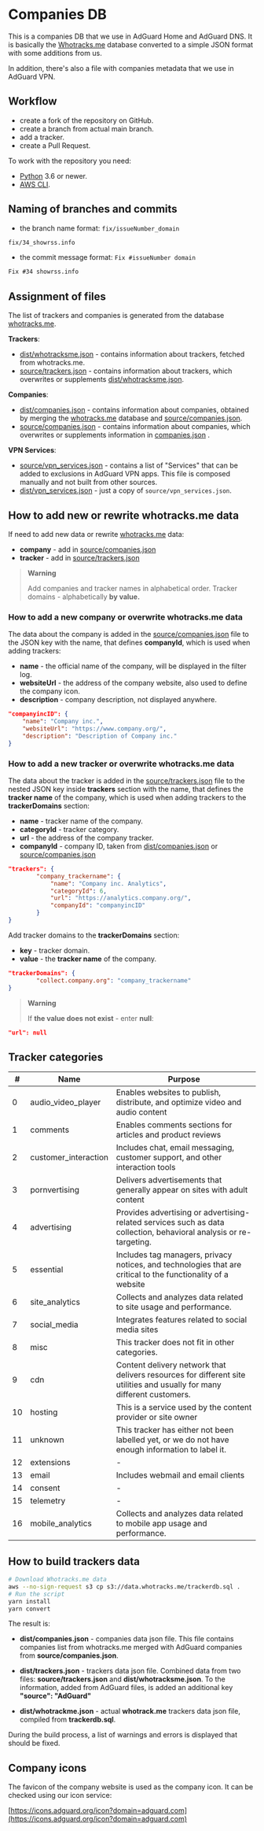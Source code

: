 # Companies DB

This is a companies DB that we use in AdGuard Home and AdGuard DNS.
It is basically the [Whotracks.me](https://github.com/whotracksme/whotracks.me)
database converted to a simple JSON format with some additions from us.

In addition, there's also a file with companies metadata that we use in
AdGuard VPN.

## Workflow

- create a fork of the repository on GitHub.
- create a branch from actual main branch.
- add a tracker.
- create a Pull Request.

To work with the repository you need:

- [Python](https://www.python.org/downloads/) 3.6 or newer.
- [AWS CLI](https://docs.aws.amazon.com/cli/latest/userguide/getting-started-install.html).

## Naming of branches and commits

- the branch name format:
    `fix/issueNumber_domain`

```markdown
fix/34_showrss.info
```

- the commit message format:
    `Fix #issueNumber domain`

```markdown
Fix #34 showrss.info
```

## Assignment of files

The list of trackers and companies is generated from the database [whotracks.me](http://whotracks.me).

**Trackers**:

- [dist/whotracksme.json](https://raw.githubusercontent.com/AdguardTeam/companiesdb/main/dist/whotracksme.json) - contains information about trackers, fetched from whotracks.me.
- [source/trackers.json](https://raw.githubusercontent.com/AdguardTeam/companiesdb/main/dist/trackers.json) - contains information about trackers, which overwrites or supplements [dist/whotracksme.json](https://raw.githubusercontent.com/AdguardTeam/companiesdb/main/dist/whotracksme.json).

**Companies**:

- [dist/companies.json](https://raw.githubusercontent.com/AdguardTeam/companiesdb/main/dist/companies.json) - contains information about companies, obtained by merging the [whotracks.me](http://whotracks.me) database and [source/companies.json](https://raw.githubusercontent.com/AdguardTeam/companiesdb/main/source/companies.json).
- [source/companies.json](https://raw.githubusercontent.com/AdguardTeam/companiesdb/main/source/companies.json) - contains information about companies, which overwrites or supplements information in [companies.json](https://github.com/AdguardTeam/companiesdb/blob/main/dist/companies.json) .

**VPN Services**:

- [source/vpn_services.json](https://raw.githubusercontent.com/AdguardTeam/companiesdb/main/dist/vpn_services.json) - contains a list of "Services" that can be added
  to exclusions in AdGuard VPN apps. This file is composed manually and not
  built from other sources.
- [dist/vpn_services.json](https://raw.githubusercontent.com/AdguardTeam/companiesdb/main/dist/vpn_services.json) - just a copy of `source/vpn_services.json`.

## How to add new or rewrite whotracks.me data

If need to add new data or rewrite [whotracks.me](http://whotracks.me/) data:

- **company** - add in [source/companies.json](https://raw.githubusercontent.com/AdguardTeam/companiesdb/main/source/companies.json)
- **tracker** - add in [source/trackers.json](https://raw.githubusercontent.com/AdguardTeam/companiesdb/main/dist/trackers.json)

> **Warning**
>
> Add companies and tracker names in alphabetical order. Tracker domains - alphabetically **by value.**

### How to add a new company or overwrite whotracks.me data

The data about the company is added in the [source/companies.json](https://raw.githubusercontent.com/AdguardTeam/companiesdb/main/source/companies.json) file to the JSON key with the name, that defines **companyId**, which is used when adding trackers:

- **name** - the official name of the company, will be displayed in the filter log.
- **websiteUrl** [](https://www.notion.so/companiesdb-87733d1e43294ceb9311e6e60c1663b4)- the address of the company website, also used to define the company icon.
- **description** - company description, not displayed anywhere.

```json
"companyincID": {
    "name": "Company inc.",
    "websiteUrl": "https://www.company.org/",
    "description": "Description of Company inc."
}
```

### How to add a new tracker or overwrite whotracks.me data

The data about the tracker is added in the [source/trackers.json](https://raw.githubusercontent.com/AdguardTeam/companiesdb/main/dist/trackers.json) file to the nested JSON key inside **trackers** section with the name, that defines the **tracker name** of the company, which is used when adding trackers to the **trackerDomains** section:

- **name** - tracker name of the company.
- **categoryId** - tracker category.
- **url** - the address of the company tracker.
- **companyId** - company ID, taken from [dist/companies.json](https://raw.githubusercontent.com/AdguardTeam/companiesdb/main/dist/companies.json) or [source/companies.json](https://raw.githubusercontent.com/AdguardTeam/companiesdb/main/source/companies.json)

```json
"trackers": {
        "company_trackername": {
            "name": "Company inc. Analytics",
            "categoryId": 6,
            "url": "https://analytics.company.org/",
            "companyId": "companyincID"
        }
}
```

Add tracker domains to the **trackerDomains** section:

- **key** - tracker domain.
- **value** - the **tracker name** of the company.

```json
"trackerDomains": {
        "collect.company.org": "company_trackername"
}
```

> **Warning**
>
> If **the value does not exist** - enter **null**:

```json
"url": null
```

## Tracker categories

| # | Name | Purpose |
| --- | --- | --- |
| 0 | audio_video_player | Enables websites to publish, distribute, and optimize video and audio content |
| 1 | comments | Enables comments sections for articles and product reviews |
| 2 | customer_interaction | Includes chat, email messaging, customer support, and other interaction tools |
| 3 | pornvertising | Delivers advertisements that generally appear on sites with adult content |
| 4 | advertising | Provides advertising or advertising-related services such as data collection, behavioral analysis or re-targeting. |
| 5 | essential | Includes tag managers, privacy notices, and technologies that are critical to the functionality of a website |
| 6 | site_analytics | Collects and analyzes data related to site usage and performance. |
| 7 | social_media | Integrates features related to social media sites |
| 8 | misc | This tracker does not fit in other categories. |
| 9 | cdn | Content delivery network that delivers resources for different site utilities and usually for many different customers. |
| 10 | hosting | This is a service used by the content provider or site owner |
| 11 | unknown | This tracker has either not been labelled yet, or we do not have enough information to label it. |
| 12 | extensions | - |
| 13 | email | Includes webmail and email clients |
| 14 | consent | - |
| 15 | telemetry | - |
| 16 | mobile_analytics | Collects and analyzes data related to mobile app usage and performance. |

## **How to build trackers data**

```bash
# Download Whotracks.me data
aws --no-sign-request s3 cp s3://data.whotracks.me/trackerdb.sql .
# Run the script
yarn install
yarn convert
```

The result is:

- **dist/companies.json** - companies data json file. This file contains companies
list from whotracks.me merged with AdGuard companies from
**source/companies.json**.
- **dist/trackers.json** - trackers data json file. Combined data from two files:
**source/trackers.json** and **dist/whotracksme.json**.
    To the information, added from AdGuard files, is added an additional key
    **"source": "AdGuard"**

- **dist/whotrackme.json** - actual **whotrack.me** trackers data json file, compiled from **trackerdb.sql**.

During the build process, a list of warnings and errors is displayed that should be fixed.

## Company icons

The favicon of the company website is used as the company icon. It can be checked using our icon service:

[https://icons.adguard.org/icon?domain=adguard.com](https://icons.adguard.org/icon?domain=adguard.com)

